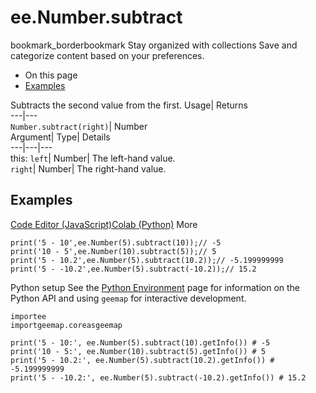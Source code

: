  
#  ee.Number.subtract 
bookmark_borderbookmark Stay organized with collections  Save and categorize content based on your preferences.
  * On this page
  * [Examples](https://developers.google.com/earth-engine/apidocs/ee-number-subtract#examples)


Subtracts the second value from the first. 
Usage| Returns  
---|---  
`Number.subtract(right)`| Number  
Argument| Type| Details  
---|---|---  
this: `left`| Number| The left-hand value.  
`right`| Number| The right-hand value.  
## Examples
[Code Editor (JavaScript)](https://developers.google.com/earth-engine/apidocs/ee-number-subtract#code-editor-javascript-sample)[Colab (Python)](https://developers.google.com/earth-engine/apidocs/ee-number-subtract#colab-python-sample) More
```
print('5 - 10',ee.Number(5).subtract(10));// -5
print('10 - 5',ee.Number(10).subtract(5));// 5
print('5 - 10.2',ee.Number(5).subtract(10.2));// -5.199999999
print('5 - -10.2',ee.Number(5).subtract(-10.2));// 15.2
```
Python setup
See the [ Python Environment](https://developers.google.com/earth-engine/guides/python_install) page for information on the Python API and using `geemap` for interactive development.
```
importee
importgeemap.coreasgeemap
```
```
print('5 - 10:', ee.Number(5).subtract(10).getInfo()) # -5
print('10 - 5:', ee.Number(10).subtract(5).getInfo()) # 5
print('5 - 10.2:', ee.Number(5).subtract(10.2).getInfo()) # -5.199999999
print('5 - -10.2:', ee.Number(5).subtract(-10.2).getInfo()) # 15.2
```

